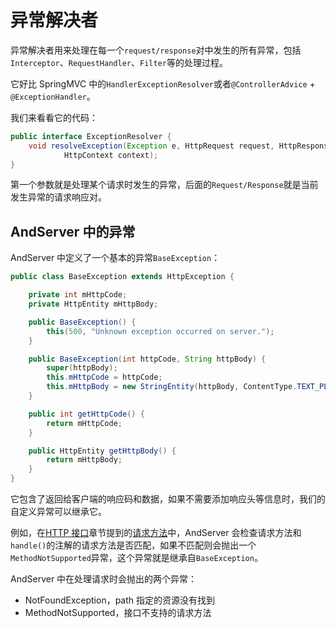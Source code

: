 # 异常解决者

异常解决者用来处理在每一个`request/response`对中发生的所有异常，包括`Interceptor`、`RequestHandler`、`Filter`等的处理过程。

它好比 SpringMVC 中的`HandlerExceptionResolver`或者`@ControllerAdvice` + `@ExceptionHandler`。

我们来看看它的代码：

```java
public interface ExceptionResolver {
    void resolveException(Exception e, HttpRequest request, HttpResponse response,
            HttpContext context);
}
```

第一个参数就是处理某个请求时发生的异常，后面的`Request/Response`就是当前发生异常的请求响应对。

## AndServer 中的异常

AndServer 中定义了一个基本的异常`BaseException`：

```java
public class BaseException extends HttpException {

    private int mHttpCode;
    private HttpEntity mHttpBody;

    public BaseException() {
        this(500, "Unknown exception occurred on server.");
    }

    public BaseException(int httpCode, String httpBody) {
        super(httpBody);
        this.mHttpCode = httpCode;
        this.mHttpBody = new StringEntity(httpBody, ContentType.TEXT_PLAIN);
    }

    public int getHttpCode() {
        return mHttpCode;
    }

    public HttpEntity getHttpBody() {
        return mHttpBody;
    }
}
```

它包含了返回给客户端的响应码和数据，如果不需要添加响应头等信息时，我们的自定义异常可以继承它。

例如，在[HTTP 接口](../handler/README.md)章节提到的[请求方法](../handler/method.md)中，AndServer 会检查请求方法和`handle()`的注解的请求方法是否匹配，如果不匹配则会抛出一个`MethodNotSupported`异常，这个异常就是继承自`BaseException`。

AndServer 中在处理请求时会抛出的两个异常：

- NotFoundException，path 指定的资源没有找到
- MethodNotSupported，接口不支持的请求方法
